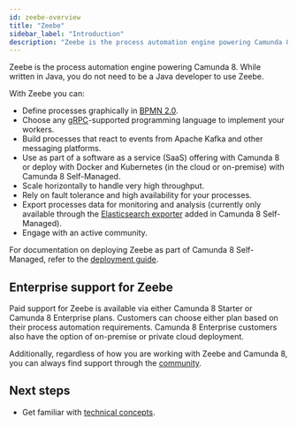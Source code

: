 ```yaml
---
id: zeebe-overview
title: "Zeebe"
sidebar_label: "Introduction"
description: "Zeebe is the process automation engine powering Camunda 8."
---
```


Zeebe is the process automation engine powering Camunda 8. While written in Java, you do not need to be a Java developer to use Zeebe.

With Zeebe you can:

- Define processes graphically in [BPMN 2.0](../modeler/bpmn/bpmn-coverage.md).
- Choose any [gRPC](/apis-tools/zeebe-api/grpc.md)-supported programming language to implement your workers.
- Build processes that react to events from Apache Kafka and other messaging platforms.
- Use as part of a software as a service (SaaS) offering with Camunda 8 or deploy with Docker and Kubernetes (in the cloud or on-premise) with Camunda 8 Self-Managed.
- Scale horizontally to handle very high throughput.
- Rely on fault tolerance and high availability for your processes.
- Export processes data for monitoring and analysis (currently only available through the [Elasticsearch exporter](../../self-managed/zeebe-deployment/exporters/elasticsearch-exporter) added in Camunda 8 Self-Managed).
- Engage with an active community.

For documentation on deploying Zeebe as part of Camunda 8 Self-Managed, refer to the [deployment guide](../../self-managed/zeebe-deployment/zeebe-installation.md).

## Enterprise support for Zeebe

Paid support for Zeebe is available via either Camunda 8 Starter or Camunda 8 Enterprise plans. Customers can choose either plan based on their process automation requirements. Camunda 8 Enterprise customers also have the option of on-premise or private cloud deployment.

Additionally, regardless of how you are working with Zeebe and Camunda 8, you can always find support through the [community](/contact/).

## Next steps

- Get familiar with [technical concepts](technical-concepts/technical-concepts-overview.md).
